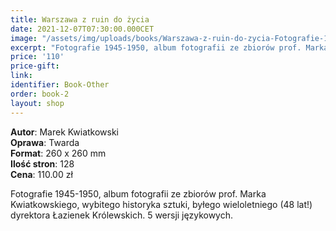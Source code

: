 ```yaml
---
title: Warszawa z ruin do życia
date: 2021-12-07T07:30:00.000CET
image: "/assets/img/uploads/books/Warszawa-z-ruin-do-zycia-Fotografie-1945-1950-fundacja-nowe-teraz-sklep.jpg"
excerpt: "Fotografie 1945-1950, album fotografii ze zbiorów prof. Marka Kwiatkowskiego, wybitego historyka sztuki, byłego wieloletniego dyrektora Łazienek Królewskich."
price: '110' 
price-gift: 
link: 
identifier: Book-Other
order: book-2
layout: shop
---
```

 
**Autor**: Marek Kwiatkowski   
**Oprawa**: Twarda      
**Format**: 260 x 260 mm  
**Ilość stron**: 128     
**Cena**: 110.00 zł


Fotografie 1945-1950, album fotografii ze zbiorów prof. Marka Kwiatkowskiego, wybitego historyka sztuki, byłego wieloletniego (48 lat!) dyrektora Łazienek Królewskich. 5 wersji językowych.